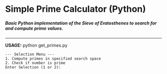 # Simple Prime Calculator (Python)
##### Basic Python implementation of the Sieve of Eratosthenes to search for and compute prime values.
---

  **USAGE:**
    python get_primes.py  
    
    --- Selection Menu ---  
    1. Compute primes in specified search space  
    2. Check if number is prime  
    Enter Selection (1 or 2):
